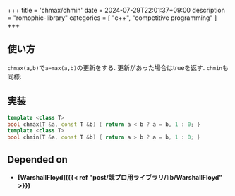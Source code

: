 +++
title = 'chmax/chmin'
date = 2024-07-29T22:01:37+09:00
description = "romophic-library"
categories = [
  "c++",
  "competitive programming"
]
+++
## 使い方
`chmax(a,b)`で`a=max(a,b)`の更新をする. 更新があった場合はtrueを返す. `chmin`も同様:
## 実装
```cpp
template <class T>
bool chmax(T &a, const T &b) { return a < b ? a = b, 1 : 0; }
template <class T>
bool chmin(T &a, const T &b) { return a > b ? a = b, 1 : 0; }
```
## Depended on
- **[WarshallFloyd]({{< ref "post/競プロ用ライブラリ/lib/WarshallFloyd" >}})**